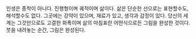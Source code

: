 인생은 종착이 아니다.
진행형이며 궤적이며 삶이다.
삶은 단순한 선으로는 표현할수도, 해석할수도 없다. 그곳에는 강약이 있으며, 재료가 있고, 생각과 감정이 있다.
당신의 세계는 그것만으로도 고결한 화폭이며 삶의 마침표란 어떤식으로든 그림을 완성한 것이다.
붓을 내려놓는 순간, 그림은 완성된다.